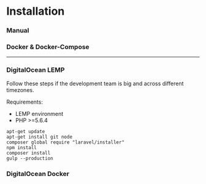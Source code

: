 Installation
============

### Manual

### Docker & Docker-Compose

---

### DigitalOcean LEMP

Follow these steps if the development team is big and across different timezones.

Requirements:
  - LEMP environment
  - PHP >=5.6.4

```
apt-get update
apt-get install git node
composer global require "laravel/installer"
npm install
composer install
gulp --production
```

### DigitalOcean Docker
